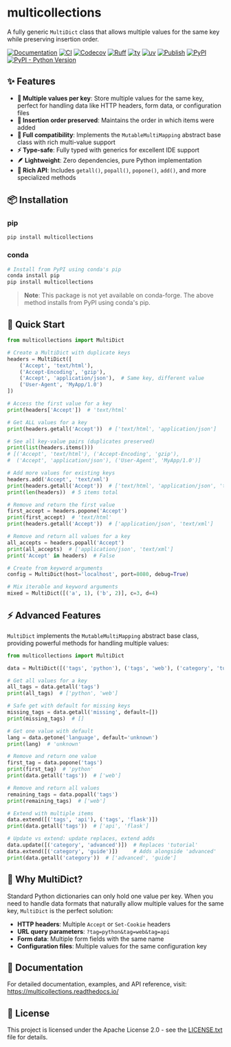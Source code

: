 # multicollections

A fully generic `MultiDict` class that allows multiple values for the same key while preserving insertion order.

[![Documentation](https://img.shields.io/readthedocs/multicollections)](https://multicollections.readthedocs.io/)
[![CI](https://github.com/gerlero/multicollections/actions/workflows/ci.yml/badge.svg)](https://github.com/gerlero/multicollections/actions/workflows/ci.yml)
[![Codecov](https://codecov.io/gh/gerlero/multicollections/branch/main/graph/badge.svg)](https://codecov.io/gh/gerlero/multicollections)
[![Ruff](https://img.shields.io/endpoint?url=https://raw.githubusercontent.com/astral-sh/ruff/main/assets/badge/v2.json)](https://github.com/astral-sh/ruff)
[![ty](https://img.shields.io/endpoint?url=https://raw.githubusercontent.com/astral-sh/ty/main/assets/badge/v0.json)](https://github.com/astral-sh/ty)
[![uv](https://img.shields.io/endpoint?url=https://raw.githubusercontent.com/astral-sh/uv/main/assets/badge/v0.json)](https://github.com/astral-sh/uv)
[![Publish](https://github.com/gerlero/multicollections/actions/workflows/pypi-publish.yml/badge.svg)](https://github.com/gerlero/multicollections/actions/workflows/pypi-publish.yml)
[![PyPI](https://img.shields.io/pypi/v/multicollections)](https://pypi.org/project/multicollections/)
[![PyPI - Python Version](https://img.shields.io/pypi/pyversions/multicollections)](https://pypi.org/project/multicollections/)

## ✨ Features

- **🔑 Multiple values per key**: Store multiple values for the same key, perfect for handling data like HTTP headers, form data, or configuration files
- **📝 Insertion order preserved**: Maintains the order in which items were added
- **🔄 Full compatibility**: Implements the `MutableMultiMapping` abstract base class with rich multi-value support
- **⚡ Type-safe**: Fully typed with generics for excellent IDE support
- **🪶 Lightweight**: Zero dependencies, pure Python implementation
- **🎯 Rich API**: Includes `getall()`, `popall()`, `popone()`, `add()`, and more specialized methods

## 📦 Installation

### pip

```bash
pip install multicollections
```

### conda

```bash
# Install from PyPI using conda's pip
conda install pip
pip install multicollections
```

> **Note**: This package is not yet available on conda-forge. The above method installs from PyPI using conda's pip.

## 🚀 Quick Start

```python
from multicollections import MultiDict

# Create a MultiDict with duplicate keys
headers = MultiDict([
    ('Accept', 'text/html'),
    ('Accept-Encoding', 'gzip'),
    ('Accept', 'application/json'),  # Same key, different value
    ('User-Agent', 'MyApp/1.0')
])

# Access the first value for a key
print(headers['Accept'])  # 'text/html'

# Get ALL values for a key
print(headers.getall('Accept'))  # ['text/html', 'application/json']

# See all key-value pairs (duplicates preserved)
print(list(headers.items()))
# [('Accept', 'text/html'), ('Accept-Encoding', 'gzip'), 
#  ('Accept', 'application/json'), ('User-Agent', 'MyApp/1.0')]

# Add more values for existing keys
headers.add('Accept', 'text/xml')
print(headers.getall('Accept'))  # ['text/html', 'application/json', 'text/xml']
print(len(headers))  # 5 items total

# Remove and return the first value
first_accept = headers.popone('Accept')
print(first_accept)  # 'text/html'
print(headers.getall('Accept'))  # ['application/json', 'text/xml']

# Remove and return all values for a key
all_accepts = headers.popall('Accept')
print(all_accepts)  # ['application/json', 'text/xml']
print('Accept' in headers)  # False

# Create from keyword arguments
config = MultiDict(host='localhost', port=8080, debug=True)

# Mix iterable and keyword arguments
mixed = MultiDict([('a', 1), ('b', 2)], c=3, d=4)
```

## ⚡ Advanced Features

`MultiDict` implements the `MutableMultiMapping` abstract base class, providing powerful methods for handling multiple values:

```python
from multicollections import MultiDict

data = MultiDict([('tags', 'python'), ('tags', 'web'), ('category', 'tutorial')])

# Get all values for a key
all_tags = data.getall('tags')
print(all_tags)  # ['python', 'web']

# Safe get with default for missing keys
missing_tags = data.getall('missing', default=[])
print(missing_tags)  # []

# Get one value with default
lang = data.getone('language', default='unknown')
print(lang)  # 'unknown'

# Remove and return one value
first_tag = data.popone('tags')
print(first_tag)  # 'python'
print(data.getall('tags'))  # ['web']

# Remove and return all values
remaining_tags = data.popall('tags')
print(remaining_tags)  # ['web']

# Extend with multiple items
data.extend([('tags', 'api'), ('tags', 'flask')])
print(data.getall('tags'))  # ['api', 'flask']

# Update vs extend: update replaces, extend adds
data.update([('category', 'advanced')])  # Replaces 'tutorial'
data.extend([('category', 'guide')])     # Adds alongside 'advanced'
print(data.getall('category'))  # ['advanced', 'guide']
```

## 📖 Why MultiDict?

Standard Python dictionaries can only hold one value per key. When you need to handle data formats that naturally allow multiple values for the same key, `MultiDict` is the perfect solution:

- **HTTP headers**: Multiple `Accept` or `Set-Cookie` headers
- **URL query parameters**: `?tag=python&tag=web&tag=api`
- **Form data**: Multiple form fields with the same name
- **Configuration files**: Multiple values for the same configuration key

## 🔗 Documentation

For detailed documentation, examples, and API reference, visit: https://multicollections.readthedocs.io/

## 📄 License

This project is licensed under the Apache License 2.0 - see the [LICENSE.txt](LICENSE.txt) file for details.
